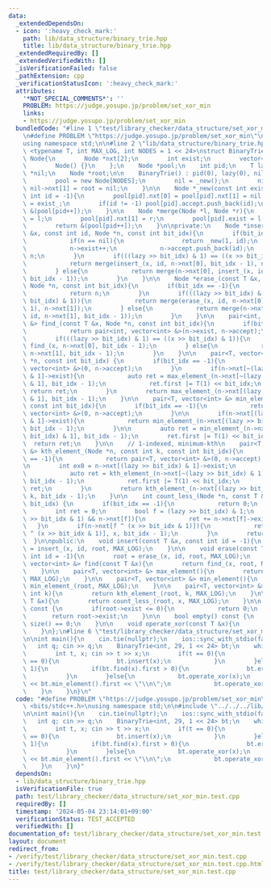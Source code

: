 ```yaml
---
data:
  _extendedDependsOn:
  - icon: ':heavy_check_mark:'
    path: lib/data_structure/binary_trie.hpp
    title: lib/data_structure/binary_trie.hpp
  _extendedRequiredBy: []
  _extendedVerifiedWith: []
  _isVerificationFailed: false
  _pathExtension: cpp
  _verificationStatusIcon: ':heavy_check_mark:'
  attributes:
    '*NOT_SPECIAL_COMMENTS*': ''
    PROBLEM: https://judge.yosupo.jp/problem/set_xor_min
    links:
    - https://judge.yosupo.jp/problem/set_xor_min
  bundledCode: "#line 1 \"test/library_checker/data_structure/set_xor_min.test.cpp\"\
    \n#define PROBLEM \"https://judge.yosupo.jp/problem/set_xor_min\"\n#include <bits/stdc++.h>\n\
    using namespace std;\n\n#line 2 \"lib/data_structure/binary_trie.hpp\"\n\n\ntemplate\
    \ <typename T, int MAX_LOG, int NODES = 1 << 24>\nstruct BinaryTrie{\n    struct\
    \ Node{\n        Node *nxt[2];\n        int exist;\n        vector<int> accept;\n\
    \        Node() {}\n    };\n    Node *pool;\n    int pid;\n    T lazy;\n    Node\
    \ *nil;\n    Node *root;\n\n    BinaryTrie() : pid(0), lazy(0), nil(nullptr){\n\
    \        pool = new Node[NODES];\n        nil = _new();\n        nil->nxt[0] =\
    \ nil->nxt[1] = root = nil;\n    }\n\n    Node *_new(const int exist_ = 0, const\
    \ int id = -1){\n        pool[pid].nxt[0] = pool[pid].nxt[1] = nil;\n        pool[pid].exist\
    \ = exist_;\n        if(id != -1) pool[pid].accept.push_back(id);\n        return\
    \ &(pool[pid++]);\n    }\n\n    Node *merge(Node *l, Node *r){\n        pool[pid].nxt[0]\
    \ = l;\n        pool[pid].nxt[1] = r;\n        pool[pid].exist = l->exist + r->exist;\n\
    \        return &(pool[pid++]);\n    }\n\nprivate:\n    Node *insert_(const T\
    \ &x, const int id, Node *n, const int bit_idx){\n        if(bit_idx == -1) {\n\
    \            if(n == nil){\n                return _new(1, id);\n            }\n\
    \            n->exist++;\n            n->accept.push_back(id);\n            return\
    \ n;\n        }\n        if(((lazy >> bit_idx) & 1) == ((x >> bit_idx) & 1)){\n\
    \            return merge(insert_(x, id, n->nxt[0], bit_idx - 1), n->nxt[1]);\n\
    \        } else{\n            return merge(n->nxt[0], insert_(x, id, n->nxt[1],\
    \ bit_idx - 1));\n        }\n    }\n\n    Node *erase_(const T &x, const int id,\
    \ Node *n, const int bit_idx){\n        if(bit_idx == -1){\n            n->exist--;\n\
    \            return n;\n        }\n        if(((lazy >> bit_idx) & 1) == ((x >>\
    \ bit_idx) & 1)){\n            return merge(erase_(x, id, n->nxt[0], bit_idx -\
    \ 1), n->nxt[1]);\n        } else{\n            return merge(n->nxt[0], erase_(x,\
    \ id, n->nxt[1], bit_idx - 1));\n        }\n    }\n\n    pair<int, vector<int>\
    \ &> find_(const T &x, Node *n, const int bit_idx){\n        if(bit_idx == -1){\n\
    \            return pair<int, vector<int> &>(n->exist, n->accept);\n        }\n\
    \        if(((lazy >> bit_idx) & 1) == ((x >> bit_idx) & 1)){\n            return\
    \ find_(x, n->nxt[0], bit_idx - 1);\n        } else{\n            return find_(x,\
    \ n->nxt[1], bit_idx - 1);\n        }\n    }\n\n    pair<T, vector<int> &> max_element_(Node\
    \ *n, const int bit_idx) {\n        if(bit_idx == -1){\n            return pair<T,\
    \ vector<int> &>(0, n->accept);\n        }\n        if(n->nxt[~(lazy >> bit_idx)\
    \ & 1]->exist){\n            auto ret = max_element_(n->nxt[~(lazy >> bit_idx)\
    \ & 1], bit_idx - 1);\n            ret.first |= T(1) << bit_idx;\n           \
    \ return ret;\n        }\n        return max_element_(n->nxt[(lazy >> bit_idx)\
    \ & 1], bit_idx - 1);\n    }\n\n    pair<T, vector<int> &> min_element_(Node *n,\
    \ const int bit_idx){\n        if(bit_idx == -1){\n            return pair<T,\
    \ vector<int> &>(0, n->accept);\n        }\n\n        if(n->nxt[(lazy >> bit_idx)\
    \ & 1]->exist){\n            return min_element_(n->nxt[(lazy >> bit_idx) & 1],\
    \ bit_idx - 1);\n        }\n\n        auto ret = min_element_(n->nxt[~(lazy >>\
    \ bit_idx) & 1], bit_idx - 1);\n        ret.first |= T(1) << bit_idx;\n      \
    \  return ret;\n    }\n\n    // 1-indexed, minimum-kth\n    pair<T, vector<int>\
    \ &> kth_element_(Node *n, const int k, const int bit_idx){\n        if(bit_idx\
    \ == -1){\n            return pair<T, vector<int> &>(0, n->accept);\n        }\n\
    \n        int ex0 = n->nxt[(lazy >> bit_idx) & 1]->exist;\n        if(ex0 < k){\n\
    \            auto ret = kth_element_(n->nxt[~(lazy >> bit_idx) & 1], k - ex0,\
    \ bit_idx - 1);\n            ret.first |= T(1) << bit_idx;\n            return\
    \ ret;\n        }\n        return kth_element_(n->nxt[(lazy >> bit_idx) & 1],\
    \ k, bit_idx - 1);\n    }\n\n    int count_less_(Node *n, const T &x, const int\
    \ bit_idx) {\n        if(bit_idx == -1){\n            return 0;\n        }\n\n\
    \        int ret = 0;\n        bool f = (lazy >> bit_idx) & 1;\n        if((x\
    \ >> bit_idx & 1) && n->nxt[f]){\n            ret += n->nxt[f]->exist;\n     \
    \   }\n        if(n->nxt[f ^ (x >> bit_idx & 1)]){\n            ret += count_less_(n->nxt[f\
    \ ^ (x >> bit_idx & 1)], x, bit_idx - 1);\n        }\n        return ret;\n  \
    \  }\n\npublic:\n    void insert(const T &x, const int id = -1){\n        root\
    \ = insert_(x, id, root, MAX_LOG);\n    }\n\n    void erase(const T &x, const\
    \ int id = -1){\n        root = erase_(x, id, root, MAX_LOG);\n    }\n\n    pair<int,\
    \ vector<int> &> find(const T &x){\n        return find_(x, root, MAX_LOG);\n\
    \    }\n\n    pair<T, vector<int> &> max_element(){\n        return max_element_(root,\
    \ MAX_LOG);\n    }\n\n    pair<T, vector<int> &> min_element(){\n        return\
    \ min_element_(root, MAX_LOG);\n    }\n\n    pair<T, vector<int> &> kth_element(const\
    \ int k){\n        return kth_element_(root, k, MAX_LOG);\n    }\n\n    int count_less(const\
    \ T &x){\n        return count_less_(root, x, MAX_LOG);\n    }\n\n    size_t size()\
    \ const {\n        if(root->exist <= 0){\n            return 0;\n        }\n \
    \       return root->exist;\n    }\n\n    bool empty() const {\n        return\
    \ size() == 0;\n    }\n\n    void operate_xor(const T &x){\n        lazy ^= x;\n\
    \    }\n};\n#line 6 \"test/library_checker/data_structure/set_xor_min.test.cpp\"\
    \n\nint main(){\n    cin.tie(nullptr);\n    ios::sync_with_stdio(false);\n\n \
    \   int q; cin >> q;\n    BinaryTrie<int, 29, 1 << 24> bt;\n    while(q--){\n\
    \        int t, x; cin >> t >> x;\n        if(t == 0){\n            if(bt.find(x).first\
    \ == 0){\n                bt.insert(x);\n            }\n        }else if(t ==\
    \ 1){\n            if(bt.find(x).first > 0){\n                bt.erase(x);\n \
    \           }\n        }else{\n            bt.operate_xor(x);\n            cout\
    \ << bt.min_element().first << \"\\n\";\n            bt.operate_xor(x);\n    \
    \    }\n    }\n}\n"
  code: "#define PROBLEM \"https://judge.yosupo.jp/problem/set_xor_min\"\n#include\
    \ <bits/stdc++.h>\nusing namespace std;\n\n#include \"../../../lib/data_structure/binary_trie.hpp\"\
    \n\nint main(){\n    cin.tie(nullptr);\n    ios::sync_with_stdio(false);\n\n \
    \   int q; cin >> q;\n    BinaryTrie<int, 29, 1 << 24> bt;\n    while(q--){\n\
    \        int t, x; cin >> t >> x;\n        if(t == 0){\n            if(bt.find(x).first\
    \ == 0){\n                bt.insert(x);\n            }\n        }else if(t ==\
    \ 1){\n            if(bt.find(x).first > 0){\n                bt.erase(x);\n \
    \           }\n        }else{\n            bt.operate_xor(x);\n            cout\
    \ << bt.min_element().first << \"\\n\";\n            bt.operate_xor(x);\n    \
    \    }\n    }\n}"
  dependsOn:
  - lib/data_structure/binary_trie.hpp
  isVerificationFile: true
  path: test/library_checker/data_structure/set_xor_min.test.cpp
  requiredBy: []
  timestamp: '2024-05-04 23:14:01+09:00'
  verificationStatus: TEST_ACCEPTED
  verifiedWith: []
documentation_of: test/library_checker/data_structure/set_xor_min.test.cpp
layout: document
redirect_from:
- /verify/test/library_checker/data_structure/set_xor_min.test.cpp
- /verify/test/library_checker/data_structure/set_xor_min.test.cpp.html
title: test/library_checker/data_structure/set_xor_min.test.cpp
---
```

